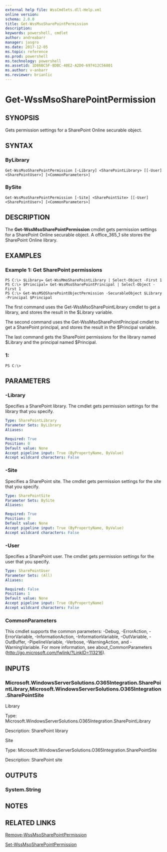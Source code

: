 ```yaml
---
external help file: WssCmdlets.dll-Help.xml
online version: 
schema: 2.0.0
title: Get-WssMsoSharePointPermission
description: 
keywords: powershell, cmdlet
author: andreabarr
manager: jasgro
ms.date: 2017-12-05
ms.topic: reference
ms.prod: powershell
ms.technology: powershell
ms.assetid: 1D86BC5F-8DBC-40E2-A2D0-697412C56801
ms.author: v-anbarr
ms.reviewer: brianlic
---
```


# Get-WssMsoSharePointPermission

## SYNOPSIS
Gets permission settings for a SharePoint Online securable object.

## SYNTAX

### ByLibrary
```
Get-WssMsoSharePointPermission [-Library] <SharePointLibrary> [[-User] <SharePointUser>] [<CommonParameters>]
```

### BySite
```
Get-WssMsoSharePointPermission [-Site] <SharePointSite> [[-User] <SharePointUser>] [<CommonParameters>]
```

## DESCRIPTION
The **Get-WssMsoSharePointPermission** cmdlet gets permission settings for a SharePoint Online securable object.
A office_365_1 site stores the SharePoint Online library.

## EXAMPLES

### Example 1: Get SharePoint permissions
```
PS C:\> $Library= Get-WssMmoSharePointLibrary | Select-Object -First 1
PS C:\> $Principal= Get-WssMsoSharePointPrincipal | Select-Object -First 1
PS C:\> Get-WssMSOSharePointObjectPermission -SecurableObject $Library -Principal $Principal
```

The first command uses the Get-WssMsoSharePointLibrary cmdlet to get a library, and stores the result in the $Library variable.

The second command uses the Get-WssMsoSharePointPrincipal cmdlet to get a SharePoint principal, and stores the result in the $Principal variable.

The last command gets the SharePoint permissions for the library named $Library and the principal named $Principal.

### 1:
```
PS C:\>
```

## PARAMETERS

### -Library
Specifies a SharePoint library.
The cmdlet gets permission settings for the library that you specify.

```yaml
Type: SharePointLibrary
Parameter Sets: ByLibrary
Aliases: 

Required: True
Position: 0
Default value: None
Accept pipeline input: True (ByPropertyName, ByValue)
Accept wildcard characters: False
```

### -Site
Specifies a SharePoint site.
The cmdlet gets permission settings for the site that you specify.

```yaml
Type: SharePointSite
Parameter Sets: BySite
Aliases: 

Required: True
Position: 0
Default value: None
Accept pipeline input: True (ByPropertyName, ByValue)
Accept wildcard characters: False
```

### -User
Specifies a SharePoint user.
The cmdlet gets permission settings for the user that you specify.

```yaml
Type: SharePointUser
Parameter Sets: (All)
Aliases: 

Required: False
Position: 1
Default value: None
Accept pipeline input: True (ByPropertyName)
Accept wildcard characters: False
```

### CommonParameters
This cmdlet supports the common parameters: -Debug, -ErrorAction, -ErrorVariable, -InformationAction, -InformationVariable, -OutVariable, -OutBuffer, -PipelineVariable, -Verbose, -WarningAction, and -WarningVariable. For more information, see about_CommonParameters (http://go.microsoft.com/fwlink/?LinkID=113216).

## INPUTS

### Microsoft.WindowsServerSolutions.O365Integration.SharePointLibrary,Microsoft.WindowsServerSolutions.O365Integration.SharePointSite
Library

Type: Microsoft.WindowsServerSolutions.O365Integration.SharePointLibrary

Description: SharePoint library

Site

Type: Microsoft.WindowsServerSolutions.O365Integration.SharePointSite

Description: SharePoint site

## OUTPUTS

### System.String

## NOTES

## RELATED LINKS

[Remove-WssMsoSharePointPermission](./Remove-WssMsoSharePointPermission.md)

[Set-WssMsoSharePointPermission](./Set-WssMsoSharePointPermission.md)

